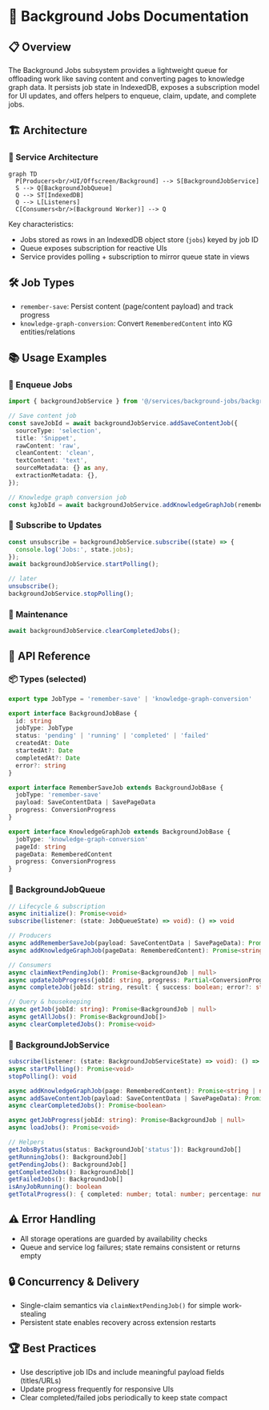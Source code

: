 # 🧵 Background Jobs Documentation

## 📋 Overview

The Background Jobs subsystem provides a lightweight queue for offloading work like saving content and converting pages to knowledge graph data. It persists job state in IndexedDB, exposes a subscription model for UI updates, and offers helpers to enqueue, claim, update, and complete jobs.

## 🏗️ Architecture

### 🔧 Service Architecture

```mermaid
graph TD
  P[Producers<br/>UI/Offscreen/Background] --> S[BackgroundJobService]
  S --> Q[BackgroundJobQueue]
  Q --> ST[IndexedDB]
  Q --> L[Listeners]
  C[Consumers<br/>(Background Worker)] --> Q
```

Key characteristics:
- Jobs stored as rows in an IndexedDB object store (`jobs`) keyed by job ID
- Queue exposes subscription for reactive UIs
- Service provides polling + subscription to mirror queue state in views

## 🛠️ Job Types

- `remember-save`: Persist content (page/content payload) and track progress
- `knowledge-graph-conversion`: Convert `RememberedContent` into KG entities/relations

## 📚 Usage Examples

### 🚀 Enqueue Jobs
```typescript
import { backgroundJobService } from '@/services/background-jobs/background-job-service';

// Save content job
const saveJobId = await backgroundJobService.addSaveContentJob({
  sourceType: 'selection',
  title: 'Snippet',
  rawContent: 'raw',
  cleanContent: 'clean',
  textContent: 'text',
  sourceMetadata: {} as any,
  extractionMetadata: {},
});

// Knowledge graph conversion job
const kgJobId = await backgroundJobService.addKnowledgeGraphJob(rememberedContent);
```

### 👀 Subscribe to Updates
```typescript
const unsubscribe = backgroundJobService.subscribe((state) => {
  console.log('Jobs:', state.jobs);
});
await backgroundJobService.startPolling();

// later
unsubscribe();
backgroundJobService.stopPolling();
```

### 🧹 Maintenance
```typescript
await backgroundJobService.clearCompletedJobs();
```

## 📝 API Reference

### 📦 Types (selected)
```typescript
export type JobType = 'remember-save' | 'knowledge-graph-conversion'

export interface BackgroundJobBase {
  id: string
  jobType: JobType
  status: 'pending' | 'running' | 'completed' | 'failed'
  createdAt: Date
  startedAt?: Date
  completedAt?: Date
  error?: string
}

export interface RememberSaveJob extends BackgroundJobBase {
  jobType: 'remember-save'
  payload: SaveContentData | SavePageData
  progress: ConversionProgress
}

export interface KnowledgeGraphJob extends BackgroundJobBase {
  jobType: 'knowledge-graph-conversion'
  pageId: string
  pageData: RememberedContent
  progress: ConversionProgress
}
```

### 🧰 BackgroundJobQueue
```typescript
// Lifecycle & subscription
async initialize(): Promise<void>
subscribe(listener: (state: JobQueueState) => void): () => void

// Producers
async addRememberSaveJob(payload: SaveContentData | SavePageData): Promise<string>
async addKnowledgeGraphJob(pageData: RememberedContent): Promise<string>

// Consumers
async claimNextPendingJob(): Promise<BackgroundJob | null>
async updateJobProgress(jobId: string, progress: Partial<ConversionProgress>): Promise<void>
async completeJob(jobId: string, result: { success: boolean; error?: string }): Promise<void>

// Query & housekeeping
async getJob(jobId: string): Promise<BackgroundJob | null>
async getAllJobs(): Promise<BackgroundJob[]>
async clearCompletedJobs(): Promise<void>
```

### 🏢 BackgroundJobService
```typescript
subscribe(listener: (state: BackgroundJobServiceState) => void): () => void
async startPolling(): Promise<void>
stopPolling(): void

async addKnowledgeGraphJob(page: RememberedContent): Promise<string | null>
async addSaveContentJob(payload: SaveContentData | SavePageData): Promise<string | null>
async clearCompletedJobs(): Promise<boolean>

async getJobProgress(jobId: string): Promise<BackgroundJob | null>
async loadJobs(): Promise<void>

// Helpers
getJobsByStatus(status: BackgroundJob['status']): BackgroundJob[]
getRunningJobs(): BackgroundJob[]
getPendingJobs(): BackgroundJob[]
getCompletedJobs(): BackgroundJob[]
getFailedJobs(): BackgroundJob[]
isAnyJobRunning(): boolean
getTotalProgress(): { completed: number; total: number; percentage: number }
```

## ⚠️ Error Handling

- All storage operations are guarded by availability checks
- Queue and service log failures; state remains consistent or returns empty

## 🔒 Concurrency & Delivery

- Single-claim semantics via `claimNextPendingJob()` for simple work-stealing
- Persistent state enables recovery across extension restarts

## 🏆 Best Practices

- Use descriptive job IDs and include meaningful payload fields (titles/URLs)
- Update progress frequently for responsive UIs
- Clear completed/failed jobs periodically to keep state compact
